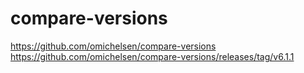 # compare-versions

https://github.com/omichelsen/compare-versions  
https://github.com/omichelsen/compare-versions/releases/tag/v6.1.1  
